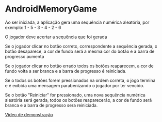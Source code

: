 # AndroidMemoryGame
 
 Ao ser iniciada, a aplicação gera uma sequência numérica aleatória, por exemplo: 1 - 5 - 3 - 4 - 2 - 6
 
 O jogador deve acertar a sequência que foi gerada
 
 Se o jogador clicar no botão correto, correspondente a sequência gerada, o botão desaparece, a cor de fundo será a mesma cor do botão e a barra de progresso aumenta
 
 Se o jogador clicar no botão errado todos os botões reaparecem, a cor de fundo volta a ser branca e a barra de progresso é reiniciada.
 
 Se o todos os botóes forem pressionados na ordem correta, o jogo termina e é exibida uma mensagem parabenizando o jogador por ter vencido.
 
 Se o botão "Reiniciar" for pressionado, uma nova sequência numérica aleatória será gerada, todos os botões reaparecerão, a cor de fundo será branca e a barra de progresso sera reiniciada.
 
[Vídeo de demonstração](https://drive.google.com/file/d/15Rmg_-0EhhSK2qYwNmk7-3Wb7B-aZUf9/view?usp=sharing)

